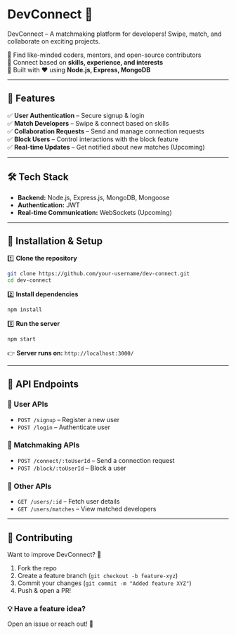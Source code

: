 # DevConnect 🚀

DevConnect – A matchmaking platform for developers! Swipe, match, and collaborate on exciting projects.

🔹 Find like-minded coders, mentors, and open-source contributors  
🔹 Connect based on **skills, experience, and interests**  
🔹 Built with ❤️ using **Node.js, Express, MongoDB**

---

## 📌 Features
✅ **User Authentication** – Secure signup & login  
✅ **Match Developers** – Swipe & connect based on skills  
✅ **Collaboration Requests** – Send and manage connection requests  
✅ **Block Users** – Control interactions with the block feature  
✅ **Real-time Updates** – Get notified about new matches (Upcoming)

---

## 🛠 Tech Stack
- **Backend:** Node.js, Express.js, MongoDB, Mongoose  
- **Authentication:** JWT  
- **Real-time Communication:** WebSockets (Upcoming)

---

## 🚀 Installation & Setup

1️⃣ **Clone the repository**  
~~~bash
git clone https://github.com/your-username/dev-connect.git
cd dev-connect
~~~

2️⃣ **Install dependencies**  
~~~bash
npm install
~~~

3️⃣ **Run the server**  
~~~bash
npm start
~~~

👉 **Server runs on:** `http://localhost:3000/`

---

## 🔗 API Endpoints

### 🔹 User APIs
- `POST /signup` – Register a new user  
- `POST /login` – Authenticate user

### 🔹 Matchmaking APIs
- `POST /connect/:toUserId` – Send a connection request  
- `POST /block/:toUserId` – Block a user

### 🔹 Other APIs
- `GET /users/:id` – Fetch user details  
- `GET /users/matches` – View matched developers

---

## 🤝 Contributing

Want to improve DevConnect? 🎉  
1. Fork the repo  
2. Create a feature branch (`git checkout -b feature-xyz`)  
3. Commit your changes (`git commit -m "Added feature XYZ"`)  
4. Push & open a PR!


### 💡 Have a feature idea?
Open an issue or reach out! 🚀
